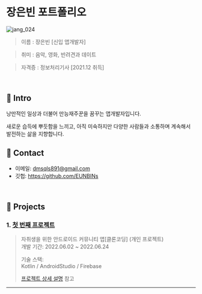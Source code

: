 # 장은빈 포트폴리오


![jang_024](https://user-images.githubusercontent.com/103995985/175840136-e2933d05-59d3-437d-8668-ef4db51c0350.jpg)

> 이름 : 장은빈 [신입 앱개발자]
> 

> 취미 : 음악, 영화, 반려견과 데이트
> 

> 자격증 : 정보처리기사 [2021.12 취득]



</br>

## :pushpin: Intro
낭만적인 일상과 더불어 만능재주꾼을 꿈꾸는 앱개발자입니다.

새로운 습득에 뿌듯함을 느끼고, 아직 미숙하지만 다양한 사람들과 소통하며 계속해서 발전하는 삶을 지향합니다.
</br>

## :pushpin: Contact
- 이메일: dmsqls891@gmail.com
- 깃헙: https://github.com/EUNBINs

</br>

## :pushpin: Projects
### 1. [첫 번째 프로젝트](https://github.com/EUNBINs/project_1)
> 자취생을 위한 안드로이드 커뮤니티 앱[클론코딩] (개인 프로젝트)  
>개발 기간: 2022.06.02 ~ 2022.06.24
>  
>기술 스택:  
> Kotlin / AndroidStudio / Firebase 
>  
>[프로젝트 상세 설명](https://github.com/EUNBINs/project_1) 참고

---


